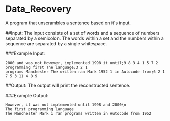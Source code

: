 Data_Recovery
=============

A program that unscrambles a sentence based on it's input. 

##Input:
The input consists of a set of words and a sequence of numbers separated by a semicolon. The words within a set and the numbers within a sequence are separated by a single whitespace.

###Example Input:
```
2000 and was not However, implemented 1998 it until;9 8 3 4 1 5 7 2
programming first The language;3 2 1
programs Manchester The written ran Mark 1952 1 in Autocode from;6 2 1 7 5 3 11 4 8 9
```

##Output:
The output will print the reconstructed sentence.

###Example Output: 
```
However, it was not implemented until 1998 and 2000\n
The first programming language
The Manchester Mark 1 ran programs written in Autocode from 1952
```
